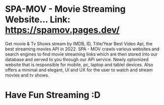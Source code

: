 # SPA-MOV - Movie Streaming Website... Link: https://spamov.pages.dev/
Get movie & Tv Shows stream by IMDB, ID, Title/Year Best Video Api, the best streaming movies API in 2022. SPA - MOV crawls various websites and search engines to find movie streaming links which are then stored into our database and served to you through our API service. Newly optomized website that is responsible for mobile, pc, laptop and tablet devices. Also offers a minimal and elegant, UI and UX for the user to watch and stream movies and tv shows.
# Have Fun Streaming :D
